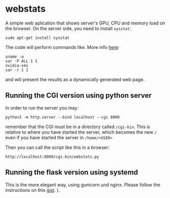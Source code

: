 # webstats

A simple web aplication that shows server's GPU, CPU and memory load on the browser. On the server side, you need to install `sysstat`:

```
sudo apt-get install sysstat
```

The code will perform commands like. More info [here](http://www.thegeekstuff.com/2011/03/sar-examples/?utm_source=feedburner):

```
uname -a
sar -P ALL 1 1
nvidia-smi
sar -r 1 1
```

and will present the results as a dynamically generated web page.

## Running the CGI version using python server

In order to run the server you may:

```
python3 -m http.server --bind localhost --cgi 8000
```

remember that the CGI must be in a directory called `/cgi-bin`. This is relative to where you have started the server, which becomes the new `/` even if you have started the server in `/home/<USER>`

Then you can call the script like this in a browser:

```
http://localhost:8000/cgi-bin/webstats.py
```

## Running the flask version using systemd

This is the more elegant way, using gunicorn und nginx. Please follow the instructions on this [gist](https://gist.github.com/xaratustrah/0e648a0dca74c661c1a1c78acbd5e224). ).
